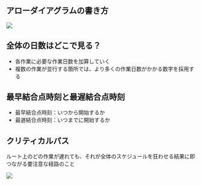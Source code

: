 ## アローダイアグラムの書き方

![](/image/15-2-1.jpg)


## 全体の日数はどこで見る？

- 各作業に必要な作業日数を加算していく
- 複数の作業が並行する箇所では、より多くの作業日数がかかる数字を採用する

## 最早結合点時刻と最遅結合点時刻

- 最早結合点時刻：いつから開始するか
- 最遅結合点時刻：いつまでに開始するか

## クリティカルパス

ルート上のどの作業が遅れても、それが全体のスケジュールを狂わせる結果に即つながる要注意な経路のこと

![](/image/15-2-2.jpg)


